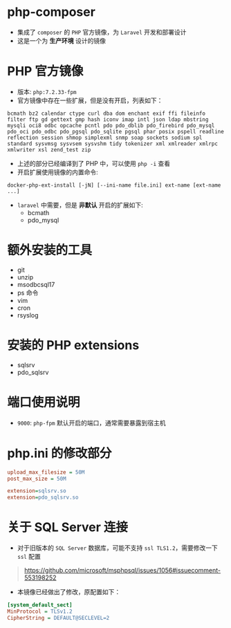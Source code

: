 # php-composer
* 集成了 `composer` 的 `PHP` 官方镜像，为 `Laravel` 开发和部署设计
* 这是一个为 **生产环境** 设计的镜像

# PHP 官方镜像
* 版本: `php:7.2.33-fpm`
* 官方镜像中存在一些扩展，但是没有开启，列表如下：
```
bcmath bz2 calendar ctype curl dba dom enchant exif ffi fileinfo filter ftp gd gettext gmp hash iconv imap intl json ldap mbstring mysqli oci8 odbc opcache pcntl pdo pdo_dblib pdo_firebird pdo_mysql pdo_oci pdo_odbc pdo_pgsql pdo_sqlite pgsql phar posix pspell readline reflection session shmop simplexml snmp soap sockets sodium spl standard sysvmsg sysvsem sysvshm tidy tokenizer xml xmlreader xmlrpc xmlwriter xsl zend_test zip
```
* 上述的部分已经编译到了 PHP 中，可以使用 `php -i` 查看
* 开启扩展使用镜像的内置命令:
```shell
docker-php-ext-install [-jN] [--ini-name file.ini] ext-name [ext-name ...]
```
* `laravel` 中需要，但是 **非默认** 开启的扩展如下:
    - bcmath
    - pdo_mysql

# 额外安装的工具
* git
* unzip
* msodbcsql17
* ps 命令
* vim
* cron
* rsyslog

# 安装的 PHP extensions
* sqlsrv 
* pdo_sqlsrv

# 端口使用说明
* `9000`: `php-fpm` 默认开启的端口，通常需要暴露到宿主机

# php.ini 的修改部分
```ini
upload_max_filesize = 50M
post_max_size = 50M

extension=sqlsrv.so
extension=pdo_sqlsrv.so
```

# 关于 SQL Server 连接
* 对于旧版本的 `SQL Server` 数据库，可能不支持 `ssl TLS1.2`，需要修改一下 `ssl` 配置
> https://github.com/microsoft/msphpsql/issues/1056#issuecomment-553198252
* 本镜像已经做出了修改，原配置如下：
```ini
[system_default_sect]
MinProtocol = TLSv1.2
CipherString = DEFAULT@SECLEVEL=2
```